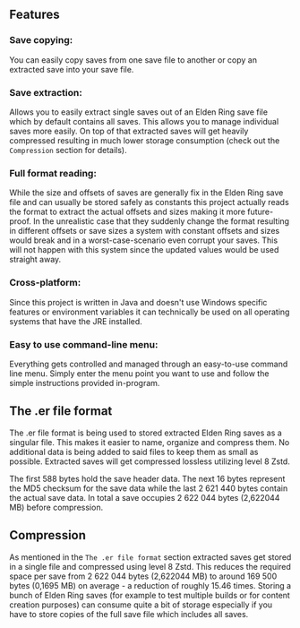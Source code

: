## Features

### Save copying:

You can easily copy saves from one save file to another or copy an extracted save into your save file.

### Save extraction:

Allows you to easily extract single saves out of an Elden Ring save file which by default contains all
saves. This allows you to manage individual saves more easily. On top of that extracted saves will get
heavily compressed resulting in much lower storage consumption (check out the `Compression` section for details).

### Full format reading:

While the size and offsets of saves are generally fix in the Elden Ring save file and can usually
be stored safely as constants this project actually reads the format to extract the actual offsets
and sizes making it more future-proof. In the unrealistic case that they suddenly change the format
resulting in different offsets or save sizes a system with constant offsets and sizes would break and in a
worst-case-scenario even corrupt your saves. This will not happen with this system since the updated values
would be used straight away.

### Cross-platform:

Since this project is written in Java and doesn't use Windows specific features or environment variables it can
technically be used on all operating systems that have the JRE installed.

### Easy to use command-line menu:

Everything gets controlled and managed through an easy-to-use command line menu. Simply enter the menu point
you want to use and follow the simple instructions provided in-program.

## The .er file format

The .er file format is being used to stored extracted Elden Ring saves as a singular file.
This makes it easier to name, organize and compress them. No additional data is being added to
said files to keep them as small as possible. Extracted saves will get compressed lossless
utilizing level 8 Zstd.

The first 588 bytes hold the save header data. The next 16 bytes represent the MD5 checksum for
the save data while the last 2 621 440 bytes contain the actual save data. In total a
save occupies 2 622 044 bytes (2,622044 MB) before compression.

## Compression

As mentioned in the `The .er file format` section extracted saves get stored in a single file and
compressed using level 8 Zstd. This reduces the required space per save from 2 622 044 bytes (2,622044 MB)
to around 169 500 bytes (0,1695 MB) on average - a reduction of roughly 15.46 times. Storing a bunch of
Elden Ring saves (for example to test multiple builds or for content creation purposes) can consume
quite a bit of storage especially if you have to store copies of the full save file which includes all saves.